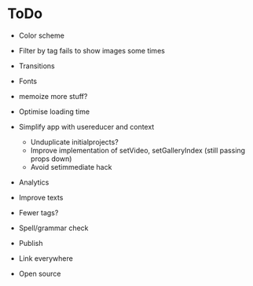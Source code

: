 # ToDo

- Color scheme
- Filter by tag fails to show images some times
- Transitions
- Fonts
- memoize more stuff?
- Optimise loading time
- Simplify app with usereducer and context
  - Unduplicate initialprojects?
  - Improve implementation of setVideo, setGalleryIndex (still passing props down)
  - Avoid setimmediate hack
- Analytics
- Improve texts
- Fewer tags?
- Spell/grammar check

- Publish
- Link everywhere
- Open source

